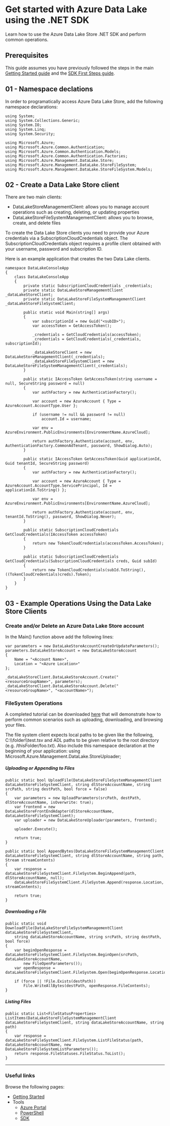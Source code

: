 # Get started with Azure Data Lake using the .NET SDK 

Learn how to use the Azure Data Lake Store .NET SDK and perform common operations.  

## Prerequisites

This guide assumes you have previously followed the steps in the main [Getting Started guide](../GettingStarted.md) and the [SDK First Steps guide](FirstSteps.md).

## 01 - Namespace declations
In order to programatically access Azure Data Lake Store, add the following namespace declarations:

    using System;
    using System.Collections.Generic;
    using System.IO;
    using System.Linq;
    using System.Security;

    using Microsoft.Azure;
    using Microsoft.Azure.Common.Authentication;
    using Microsoft.Azure.Common.Authentication.Models;
    using Microsoft.Azure.Common.Authentication.Factories;
    using Microsoft.Azure.Management.DataLake.Store;
    using Microsoft.Azure.Management.DataLake.StoreFileSystem;
    using Microsoft.Azure.Management.DataLake.StoreFileSystem.Models;

## 02 - Create a Data Lake Store client

There are two main clients:
* DataLakeStoreManagementClient: allows you to manage account operations such as creating, deleting, or updating properties
* DataLakeStoreFileSystemManagementClient: allows you to browse, create, and delete files

To create the Data Lake Store clients you need to provide your Azure credentials via a SubscriptionCloudCredentials object.  The SubscriptionCloudCredentials object requires a profile client obtained with your username, password and subscription ID.

Here is an example application that creates the two Data Lake clients.

    namespace DataLakeConsoleApp
    {
        class DataLakeConsoleApp
        {
            private static SubscriptionCloudCredentials _credentials;
            private static DataLakeStoreManagementClient _dataLakeStoreClient;
            private static DataLakeStoreFileSystemManagementClient _dataLakeStoreFileSystemClient;

            public static void Main(string[] args)
            {
                var subscriptionId = new Guid("<subID>");
                var accessToken = GetAccessToken();

                _credentials = GetCloudCredentials(accessToken);
                _credentials = GetCloudCredentials(_credentials, subscriptionId);

                _dataLakeStoreClient = new DataLakeStoreManagementClient(_credentials);
                _dataLakeStoreFileSystemClient = new DataLakeStoreFileSystemManagementClient(_credentials);
            }

            public static IAccessToken GetAccessToken(string username = null, SecureString password = null)
            {
                var authFactory = new AuthenticationFactory();

                var account = new AzureAccount { Type = AzureAccount.AccountType.User };

                if (username != null && password != null)
                    account.Id = username;

                var env = AzureEnvironment.PublicEnvironments[EnvironmentName.AzureCloud];

                return authFactory.Authenticate(account, env, AuthenticationFactory.CommonAdTenant, password, ShowDialog.Auto);
            }

            public static IAccessToken GetAccessToken(Guid applicationId, Guid tenantId, SecureString password)
            {
                var authFactory = new AuthenticationFactory();

                var account = new AzureAccount { Type = AzureAccount.AccountType.ServicePrincipal, Id = applicationId.ToString() };

                var env = AzureEnvironment.PublicEnvironments[EnvironmentName.AzureCloud];

                return authFactory.Authenticate(account, env, tenantId.ToString(), password, ShowDialog.Never);
            }

            public static SubscriptionCloudCredentials GetCloudCredentials(IAccessToken accessToken)
            {
                return new TokenCloudCredentials(accessToken.AccessToken);
            }

            public static SubscriptionCloudCredentials GetCloudCredentials(SubscriptionCloudCredentials creds, Guid subId)
            {
                return new TokenCloudCredentials(subId.ToString(), ((TokenCloudCredentials)creds).Token);
            }
        }
    }


## 03 - Example Operations Using the Data Lake Store Clients 

### Create and/or Delete an Azure Data Lake Store account

In the Main() function above add the following lines:

    var parameters = new DataLakeStoreAccountCreateOrUpdateParameters();
    parameters.DataLakeStoreAccount = new DataLakeStoreAccount
    {
        Name = "<Account Name>",
        Location = "<Azure Location>"
    };

    _dataLakeStoreClient.DataLakeStoreAccount.Create("<resourceGroupName>", parameters);
    _dataLakeStoreClient.DataLakeStoreAccount.Delete("<resourceGroupName>", "<accountName>");

### FileSystem Operations

A completed tutorial can be downloaded [here](src/) that will demonstrate how to perform common scenarios such as uploading, downloading, and browsing your files.  

The file system client expects local paths to be given like the following, C:\\\folder\\\test.tsv and ADL paths to be given relative to the root directory (e.g. /thisFolder/foo.txt).  Also include this namespace declaration at the beginning of your application: using Microsoft.Azure.Management.DataLake.StoreUploader;
            
##### Uploading or Appending to Files

    public static bool UploadFile(DataLakeStoreFileSystemManagementClient dataLakeStoreFileSystemClient, string dlStoreAccountName, string srcPath, string destPath, bool force = false)
    {
        var parameters = new UploadParameters(srcPath, destPath, dlStoreAccountName, isOverwrite: true);
        var frontend = new DataLakeStoreFrontEndAdapter(dlStoreAccountName, dataLakeStoreFileSystemClient);
        var uploader = new DataLakeStoreUploader(parameters, frontend);

        uploader.Execute();

        return true;
    }

    public static bool AppendBytes(DataLakeStoreFileSystemManagementClient dataLakeStoreFileSystemClient, string dlStoreAccountName, string path, Stream streamContents)
    {
        var response = dataLakeStoreFileSystemClient.FileSystem.BeginAppend(path, dlStoreAccountName, null);
        dataLakeStoreFileSystemClient.FileSystem.Append(response.Location, streamContents);

        return true;
    }
    
##### Downloading a File

    public static void DownloadFile(DataLakeStoreFileSystemManagementClient dataLakeStoreFileSystemClient,
        string dataLakeStoreAccountName, string srcPath, string destPath, bool force)
    {
        var beginOpenResponse = dataLakeStoreFileSystemClient.FileSystem.BeginOpen(srcPath, dataLakeStoreAccountName,
            new FileOpenParameters());
        var openResponse = dataLakeStoreFileSystemClient.FileSystem.Open(beginOpenResponse.Location);

        if (force || !File.Exists(destPath))
            File.WriteAllBytes(destPath, openResponse.FileContents);
    }

##### Listing Files

    public static List<FileStatusProperties> ListItems(DataLakeStoreFileSystemManagementClient dataLakeStoreFileSystemClient, string dataLakeStoreAccountName, string path)
    {
        var response = dataLakeStoreFileSystemClient.FileSystem.ListFileStatus(path, dataLakeStoreAccountName, new DataLakeStoreFileSystemListParameters());
        return response.FileStatuses.FileStatus.ToList();
    }

------------

### Useful links

Browse the following pages:

* [Getting Started](../GettingStarted.md)
* Tools
    * [Azure Portal](../AzurePortal/FirstSteps.md)
    * [PowerShell](../PowerShell/FirstSteps.md)
    * [SDK](../SDK/FirstSteps.md)
